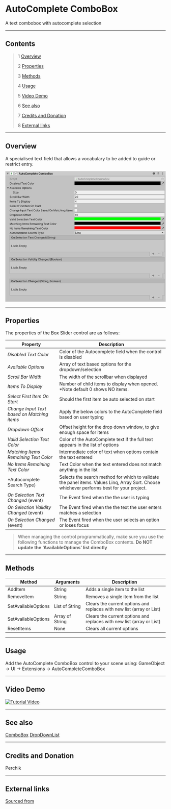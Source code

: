 # AutoComplete ComboBox

A text combobox with autocomplete selection

<!--![](Images/ Game Image.jpg)-->

---------

## Contents

> 1 [Overview](#overview)
>
> 2 [Properties](#properties)
>
> 3 [Methods](#methods)
>
> 4 [Usage](#usage)
>
> 5 [Video Demo](#video-demo)
>
> 6 [See also](#see-also)
>
> 7 [Credits and Donation](#credits-and-donation)
>
> 8 [External links](#external-links)

---------

## Overview

A specialised text field that allows a vocabulary to be added to guide or restrict entry.

![AutocompleteComboBox inspector](Images/AutoCompleteComboBoxInspector.jpg)

---------

## Properties

The properties of the Box Slider control are as follows:

Property | Description
|-|-|
*Disabled Text Color*|Color of the Autocomplete field when the control is disabled
*Available Options*|Array of text based options for the dropdown/selection
*Scroll Bar Width*|The width of the scrollbar when displayed
*Items To Display*|Number of child items to display when opened. *Note default 0 shows NO items.
*Select First Item On Start*|Should the first item be auto selected on start
*Change Input Text based on Matching items*|Apply the below colors to the AutoComplete field based on user typing
*Dropdown Offset*|Offset height for the drop down window, to give enough space for items
*Valid Selection Text Color*|Color of the AutoComplete text if the full text appears in the list of options
*Matching Items Remaining Text Color*|Intermediate color of text when options contain the text entered
*No Items Remaining Text Color*|Text Color when the text entered does not match anything in the list
*Autocomplete Search Type)|Selects the search method for which to validate the panel items. Values Linq, Array Sort.  Choose whichever performs best for your project.
*On Selection Text Changed* (event) |The Event fired when the the user is typing
*On Selection Validity Changed* (event) |The Event fired when the the text the user enters matches a selection
*On Selection Changed* (event) |The Event fired when the user selects an option or loses focus

> When managing the control programmatically, make sure you use the following functions to manage the ComboBox contents. **Do NOT update the 'AvailableOptions' list directly**

---------

## Methods

Method | Arguments | Description
|-|-|-|
AddItem|String|Adds a single item to the list
RemoveItem|String|Removes a single item from the list
SetAvailableOptions|List of String|Clears the current options and replaces with new list (array or List)
SetAvailableOptions|Array of String|Clears the current options and replaces with new list (array or List)
ResetItems|None|Clears all current options

---------

## Usage

Add the AutoComplete ComboBox control to your scene using:
GameObject -> UI -> Extensions -> AutoCompleteComboBox

---------

## Video Demo

[![Tutorial Video](http://img.youtube.com/vi/JrEfs47FoOE/0.jpg)](http://www.youtube.com/watch?v=JrEfs47FoOE "AutoComplete ComboBox Tutorial")

---------

## See also

[ComboBox](/Controls.md/ComboBox)
[DropDownList](/Controls.md/DropDownList)

---------

## Credits and Donation

Perchik

---------

## External links

[Sourced from](http://forum.unity3d.com/threads/receive-onclick-event-and-pass-it-on-to-lower-ui-elements.293642/)
